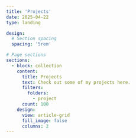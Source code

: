 ```yaml
---
title: 'Projects'
date: 2025-04-22
type: landing

design:
  # Section spacing
  spacing: '5rem'

# Page sections
sections:
  - block: collection
    content:
      title: Projects
      text: Check out some of my projects here.
      filters:
        folders:
          - project
      count: 100
    design:
      view: article-grid
      fill_image: false
      columns: 2
---
```

